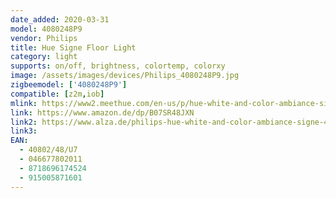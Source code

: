 ```yaml
---
date_added: 2020-03-31
model: 4080248P9
vendor: Philips
title: Hue Signe Floor Light
category: light
supports: on/off, brightness, colortemp, colorxy
image: /assets/images/devices/Philips_4080248P9.jpg
zigbeemodel: ['4080248P9']
compatible: [z2m,iob]
mlink: https://www2.meethue.com/en-us/p/hue-white-and-color-ambiance-signe-floor-light/4080248U7
link: https://www.amazon.de/dp/B07SR48JXN
link2: https://www.alza.de/philips-hue-white-and-color-ambiance-signe-4080248p7-d5678371.htm
link3: 
EAN: 
  - 40802/48/U7
  - 046677802011
  - 8718696174524
  - 915005871601
---
```


